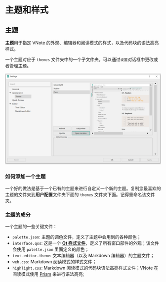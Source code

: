 # 主题和样式
## 主题
**主题**用于指定 VNote 的外观、编辑器和阅读模式的样式，以及代码块的语法高亮样式。

一个主题对应于 `themes` 文件夹中的一个子文件夹。可以通过`设置`对话框中更改或者管理主题。

![](vx_images/2288635109882.png)

### 如何添加一个主题
一个好的做法是基于一个已有的主题来进行自定义一个新的主题。复制您最喜欢的主题的文件夹到**用户配置**文件夹下面的 `themes` 文件夹下面。记得重命名该文件夹。

### 主题的成分
一个主题的一些关键文件：

- `palette.json`: 主题的调色文件，定义了主题中会用到的各种颜色；
- `interface.qss`: 这是一个 [**Qt 样式文件**](http://doc.qt.io/qt-5/stylesheet-reference.html)，定义了所有窗口部件的外观；该文件会使用 `palette.json` 里面定义的颜色；
- `text-editor.theme`: 文本编辑器（以及 Markdown 编辑器）的主题文件；
- `web.css`: Markdown 阅读模式的样式文件；
- `highlight.css`: Markdown 阅读模式的代码块语法高亮样式文件；VNote 在阅读模式使用 [Prism](https://prismjs.com/) 来进行语法高亮;
